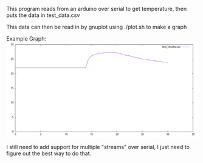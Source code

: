 This program reads from an arduino over serial to get temperature, then puts the data in test_data.csv

This data can then be read in by gnuplot using ./plot.sh to make a graph

Example Graph:
![alt text](./out.png)

I still need to add support for multiple "streams" over serial, I just need to figure out the best way to do that.